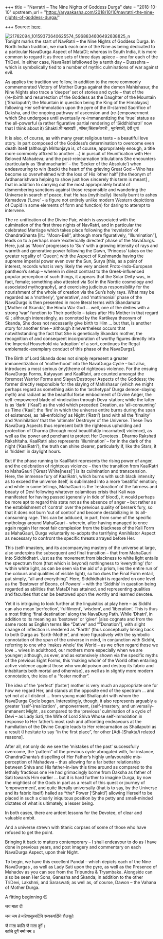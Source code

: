 +++
title = "Navratri – The Nine Nights of Goddess Durga"
date = "2018-10-10"
upstream_url = "https://aryaakasha.com/2018/10/10/navratri-the-nine-nights-of-goddess-durga/"

+++
Source: [here](https://aryaakasha.com/2018/10/10/navratri-the-nine-nights-of-goddess-durga/).

![21762094_10159373640625574_5968834606492638825_n](https://aryaakasha.files.wordpress.com/2018/10/21762094_10159373640625574_5968834606492638825_n.jpg?w=676)  
Tonight marks the start of NavRatri – the Nine Nights of Goddess Durga.
In North Indian tradition, we mark each one of the Nine as being
dedicated to a particular NavaDurga Aspect of MataDI; whereas in South
India, it is more common to regard it as three sets of three days apiece
– one for each of the TriDevi. In either case, NavaRatri isfollowed by
a tenth day – Dussehra –which is symbolically tied to a number of
mythic culminations of war against evil.

As applies the tradition we follow, in addition to the more commonly
commemorated Victory of Mother Durga against the demon Mahishasur, the
Nine Nights also trace a ‘deeper’ set of stories and cycle – that of the
(re-)birth and resurrection of the Goddess as the Daughter of the
Mountain \[‘Shailaputri’; the Mountain in question being the King of the
Himalayas\] following Her self-immolation upon the pyre of the
ill-starred Sacrifice of Daksha, and the ongoing pathway of ascension
and (re-)empowerment which She undergoes until eventually
re-immanentizing the ‘true’ status as the all-powerful (a rather
figurative partial rendering of ‘Siddhidhatri’ now that I think about
it) Shakti.श्री महाराज्ञी , श्रीमत् सिंहासनेश्वरी , भुवनेश्वरी, देवी
दुर्गा

It is also, of course, as with many great religious texts – a beautiful
love story. In part composed of the Goddess’s determination to overcome
even death itself (although Mritunjaya is, of course, appropriately
enough, a title more commonly affixed to another …) in pursuit of
Reunification with Her Beloved Mahadeva; and the post-reincarnation
tribulations She encounters (particularly as ‘Brahmacharini’ – the
‘Seeker of the Absolute’) when endeavouring to win (back) the heart of
the grieving Great God – Who has become so overwhelmed with the loss of
His ‘other half’ \[the theonym of Ardhanarishvara helping to show just
how sincerely this term is meant\] , that in addition to carrying out
the most appropriately brutal of dismembering sanctions against those
responsible and wandering the Universe in search of peace, that He has
(mythically) literally burnt to ashes Kamadeva (‘Love’ – a figure not
entirely unlike modern Western depictions of Cupid in some elements of
form and function) for daring to attempt to intervene.

The re-unification of the Divine Pair, which is associated with the
culmination of the first three nights of NavRatri, and in particular the
celebrated Marriage which takes place following the ‘revelation’ of
ChandraGhanta \[lit.: “Moon-Bell”, although more figuratively,
“Illumination”\], leads on to a perhaps more ‘exoterically directed’
phase of the NavaDurgs. Here, just as ‘Moon’ progresses to ‘Sun’ with a
growing intensity of rays and warmth and generative power following the
Dawn, ‘Princess’ takes on the greater regality of ‘Queen’; with the
Aspect of Kushmanda having the supreme imperial power even over the Sun,
Surya \[this, as a point of interest, records what is very likely the
very ancient Proto-Indo-European pantheon’s setup – wherein in direct
contrast to the Greek-influenced popular perception of such things, it
appears that the Solar Deity was, in fact, female; something also
attested via Sol in the Nordic cosmology and associated mythography\],
and exercising judicious responsibility for the nourishment of the whole
of creation via the Sun’s holy rays. What may be regarded as a
‘motherly’, ‘generative’, and ‘matrimonial’ phase of the NavaDurgs is
then presented in more literal terms with Skandamata \[‘Mother of
Skanda’, the Hindu War God … well, one of the deities with a strong
‘war’ function to Their portfolio – takes after His Mother in that
regard 😛 ; although interestingly, as connoted by the Kartikeya theonym
of Skanda, She does not necessarily give birth to Him … but that, is
another story for another time – although it nevertheless occurs that
notwithstanding the fact that She is genetically Skanda’s mother, the
recognition of and consequent incorporation of worthy figures directly
into the Imperial Household via ‘adoption’ of a sort, continues the
Regal emblematic-exemplary conduct of this phase of the NavaDurgs\].

The Birth of Lord Skanda does not simply represent a greater
immanentization of ‘motherhood’ into the NavaDurga Cycle – but also,
introduces a most serious (my)theme of righteous violence. For the
ensuing NavaDurga Forms, Katyayani and KaalRatri, are counted amongst
the foremost Warrior Forms and Slayer/Destroyer Aspects of the Goddess;
the former directly responsible for the slaying of Mahishasur (which we
might perhaps regard as something akin to the ‘archetypal’ Durga
demon-slaying myth) and radiant as the beautiful force embodiment of
Divine Anger, the self-empowered blade of vindication through
Deva-station; while the latter is as ‘dark’ (‘Kaal’) as the void which
preceded Creation, as ‘all-consuming’ as Time (‘Kaal’; the ‘fire’ in
which the universe entire burns during the span of existence), as
‘all-enfolding’ as Night (‘Ratri’) (and with all the ‘finality’ and
‘Annihilation’ that the ‘ultimate’ Destroyer of the Universe. These Two
NavaDurg Aspects thus represent both the righteous upholding and
protection of Dharma (through most beautiful(ly incarnated) violence),
as well as the power and penchant to protect Her Devotees . Dharmo
Rakshati Rakshitaha. KaalRatri also represents ‘illumination’ – for in
the dark of the night (‘KaalRatri’), the truth can shine clearer,
particularly if, like the Stars, it is ‘hidden’ in daylight hours.

But if the phase running to KaalRatri represents the rising power of
anger, and the celebration of righteous violence – then the transition
from KaalRatri to MahaGauri \[‘Great White\[ness\]’\] is its culmination
and transcension. Here, the immense fury of KaalRatri, which burns with
such black intensity as to exceed the universe itself, is sublimated
into a more ‘beatific’ emotion; and while in some tellings, MahaGauri is
the ‘restoration’ of the fairness and beauty of Devi following whatever
calamitous crisis that Kali was manifested for having passed (generally
in tide of blood), it would perhaps be more apt to regard this state not
as the absence of anger – but rather as the establishment of ‘control’
over the previous quality of berserk fury, so that it does not burn ‘out
of control’ and become destabilizing in its all-consuming rage. This can
be adduced, in part, from some of the specific mythology around
MahaGauri – wherein, after having managed to once again regain Her most
fair complexion from the blackness of the Kali Form as MahaGauri, Durga
voluntarily re-adopts the terrifying Annihilator Aspect as necessary to
confront the specific threats arrayed before Her.

This (self-)mastery, and its accompanying mastery of the universe at
large, also underpins the subsequent and final transition – that from
MahaGauri into Siddhidhatri. Just as the movement from blackness to
white light entails the spectrum from (that which is beyond) nothingness
to ‘everything’ (for within white light, as can be seen via the aid of a
prism, lies the entire run of the colours and qualities of visible
light), so too does the Final Form entail, put simply, “all and
everything”. Here, Siddhidhatri is regarded on one level as the
‘Bestower of Boons, of Powers’ – with the ‘Siddhis’ in question being
regarded as abilities that MataDI has attained, and representing
qualities and faculties that can be bestowed upon the worthy and learned
devotee.

Yet it is intriguing to look further at the linguistics at play here –
as Siddhi can also mean ‘perfection’, ‘fulfilment’, ‘wisdom’, and
‘liberation’. This is thus a most fitting ‘final destination’ along the
NavaDurg Path. While ‘Dhatri’, in addition to its meaning as ‘bestower’
or ‘giver’ \[also cognate and from the same roots as English terms like
“Dative” and “”Donation”\], with slight change of inflection is rendered
as “Earth” (thus conceptually linking back to both Durga as
‘Earth-Mother’, and more figuratively with the symbolic connotation of
the span of the universe in mind, in conjunction with Siddhi, referring
to one who ‘makes whole’ the World – as we often regard those we love ..
wives in adulthood, our mothers more especially when we are younger;
although, as ever, and as extensively shown via the specific myths of
the previous Eight Forms, this ‘making whole’ of the World often
entailing active violence against those who would poison and destroy its
fabric and inhabitants both mortal and otherwise\], as well as in
slightly more modern connotation, the idea of a “foster mother”.

The idea of the ‘perfect’ (foster) mother is very much an appropriate
one for how we regard Her, and stands at the opposite end of the
spectrum … and yet not at all distinct … from young maid Shailaputri
with whom the NavaDurga Cycle began. Interestingly, though, it also
represents arguably a greater ‘(self-)realization’ , empowerment,
(self-)mastery, and universally-immanent Might , as compared to the
‘previous’ culmination of a cycle of Devi – as Lady Sati, the Wife of
Lord Shiva Whose self-immolation in response to Her father’s most rash
and affronting endeavours at the humiliation of the Divine Couple leads
to Her reincarnation as Shailaputri as a result (I hesitate to say “in
the first place”, for other \[Adi-\]Shakta/i related reasons\].

After all, not only do we see the ‘mistakes of the past’ successfully
overcome, the ‘pattern” of the previous cycle abrogated with, for
instance, ChandraGhanta’s dispelling of Her Father’s highly unfavourable
mis-perception of Mahadeva – thus allowing for a far better relationship
between Shiva and His father-in-law this time around as compared to the
lethally fractious one He had grimacingly borne from Daksha as father of
Sati towards Him earlier … but it is hard further to imagine Durga, by
now the mightiest of the Gods in part as a result of this quest or
journey of ’empowerment’, and quite literally universally (that is to
say, by the Universe and its fabric itself) hailed as \*the\* Power
\[‘Shakti’\] allowing Herself to be placed in such a clearly iniquitous
position by the petty and small-minded dictates of what is ultimately, a
lesser being.

In both cases, there are ardent lessons for the Devotee, of clear and
valuable ambit.

And a universe strewn with titanic corpses of some of those who have
refused to get the point.

Bringing it back to matters contemporary – I shall endeavour to do as I
have done in previous years, and post imagery and commentary on each
NavaDurga Aspect, upon their Night.

To begin, we have this excellent Pandal – which depicts each of the Nine
NavaDurgas , as well as Lady Sati upon the pyre, as well as the Presence
of Mahadev as you can see from the Tripundra & Tryambaka. Alongside can
also be seen Her Sons, Ganesha and Skanda; in addition to the other
TriDevi, Lakshmi, and Saraswati; as well as, of course, Dawon – the
Vahana of Mother Durga.

A fitting beginning 😉

जय माता दी

जय जय हे महिषासुरमर्दिनि रम्यकपर्दिनि शैलसुते

जै माता कालि जै माता दुर्गे।  
कालि दुर्गे नमो नमः॥
